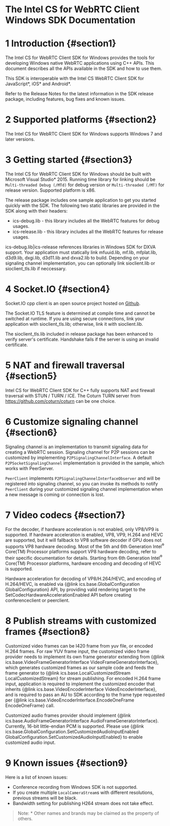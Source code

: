 The Intel CS for WebRTC Client Windows SDK Documentation
===============================
# 1 Introduction {#section1}
The Intel CS for WebRTC Client SDK for Windows provides the tools for developing Windows native WebRTC
applications using C++ APIs. This document describes all the APIs available in the SDK and how to use them.

This SDK is interoperable with the Intel CS WebRTC Client SDK for JavaScript\*, iOS\* and Android\*.

Refer to the Release Notes for the latest information in the SDK release package, including features,
bug fixes and known issues.

# 2 Supported platforms {#section2}
The Intel CS for WebRTC Client SDK for Windows supports Windows 7 and later versions.

# 3 Getting started {#section3}
The Intel CS for WebRTC Client SDK for Windows should be built with Microsoft Visual Studio\* 2015. Running time library for linking should be `Multi-threaded Debug (/MTd)` for debug version or `Multi-threaded (/MT)` for release version. Supported platform is x86.

The release package includes one sample application to get you started quickly with the SDK. The following two static libraries are provided in the SDK along with their headers:

- ics-debug.lib - this library includes all the WebRTC features for debug usages.
- ics-release.lib - this library includes all the WebRTC features for release usages.

ics-debug.lib|ics-release references libraries in Windows SDK for DXVA support. Your application must statically link
mfuuid.lib, mf.lib, mfplat.lib, d3d9.lib, dxgi.lib, d3d11.lib and dxva2.lib to build. Depending on your signaling
channel implementation, you can optionally link sioclient.lib or sioclient_tls.lib if neccessary.

# 4 Socket.IO {#section4}
Socket.IO cpp client is an open source project hosted on [Github](https://github.com/socketio/socket.io-client-cpp).

The Socket.IO TLS feature is determined at compile time and cannot be switched at runtime. If you are using secure
connections, link your application with sioclient_tls.lib; otherwise, link it with sioclient.lib.

The sioclient_tls.lib included in release package has been enhanced to verify server's certificate. Handshake fails if the server is using an invalid certificate.

# 5 NAT and firewall traversal {#section5}
Intel CS for WebRTC Client SDK for C++ fully supports NAT and firewall traversal with STUN / TURN / ICE. The Coturn TURN server from https://github.com/coturn/coturn can be one choice.

# 6 Customize signaling channel {#section6}
Signaling channel is an implementation to transmit signaling data for creating a WebRTC session. Signaling channel
for P2P sessions can be customized by implementing `P2PSignalingChannelInterface`. A default
`P2PSocketSignalingChannel` implementation is provided in the sample, which works with PeerServer.

`PeerClient` implements `P2PSignalingChannelInterfaceObserver` and will be registered into signaling channel, so you
can invoke its methods to notify `PeerClient` during your customized signaling channel implementation when a new
message is coming or connection is lost.

# 7 Video codecs {#section7}
For the decoder, if hardware acceleration is not enabled, only VP8/VP9 is supported. If hardware acceleration is enabled, VP8,
VP9, H.264 and HEVC are supported, but it will fallback to VP8 software decoder if GPU does not supports VP8 hardware decoding.
Most of the 5th and 6th Generation Intel<sup>®</sup> Core(TM) Processor platforms support VP8 hardware decoding, refer to their specific documentation for details.
Starting from 6th Generation Intel<sup>®</sup> Core(TM) Processor platforms, hardware encoding and decoding of HEVC is supported. 

Hardware acceleration for decoding of VP8/H.264/HEVC, and encoding of H.264/HEVC, is enabled via {@link ics.base.GlobalConfiguration GlobalConfiguration} API,
by providing valid rendering target to the SetCodecHardwareAccelerationEnabled API before creating conferenceclient or peerclient.

# 8 Publish streams with customized frames {#section8}
Customized video frames can be I420 frame from yuv file, or encoded H.264 frames.
For raw YUV frame input, the customized video frame provider needs to implement its own frame generator extending from
{@link ics.base.VideoFrameGeneratorInterface VideoFrameGeneratorInterface}, which generates customized frames as our sample code and feeds the frame generator to
{@link ics.base.LocalCustomizedStream LocalCustomizedStream} for stream publishing.
For encoded H.264 frame input, application is required to implement the customized encoder that inherits
{@link ics.base.VideoEncoderInterface VideoEncoderInterface}, and is required to pass an AU to SDK according to the frame type requested per
{@link ics.base.VideoEncoderInterface.EncodeOneFrame EncodeOneFrame} call.

Customized audio frames provider should implement {@link ics.base.AudioFrameGeneratorInterface AudioFrameGeneratorInterface}. Currently, 16-bit little-endian PCM is supported. Please use {@link ics.base.GlobalConfiguration.SetCustomizedAudioInputEnabled GlobalConfiguration.SetCustomizedAudioInputEnabled} to enable customized audio input.

# 9 Known issues {#section9}
Here is a list of known issues:

- Conference recording from Windows SDK is not supported.
- If you create multiple `LocalCameraStream`s with different resolutions, previous streams will be black.
- Bandwidth setting for publishing H264 stream does not take effect.


> Note: \* Other names and brands may be claimed as the property of others.</i>

